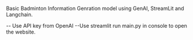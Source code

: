 Basic Badminton Information Genration model using GenAI, StreamLit and Langchain.

-- Use API key from OpenAI
--Use streamlit run main.py in console to open the website.
